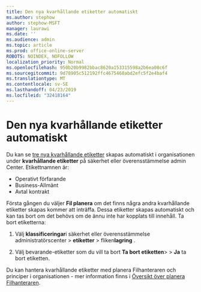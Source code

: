 ```yaml
---
title: Den nya kvarhållande etiketter automatiskt
ms.author: stephow
author: stephow-MSFT
manager: laurawi
ms.date: ''
ms.audience: admin
ms.topic: article
ms.prod: office-online-server
ROBOTS: NOINDEX, NOFOLLOW
localization_priority: Normal
ms.openlocfilehash: 950b20b9982bbac8620a153315598a2b6ea08c6f
ms.sourcegitcommit: 9d78905c512192ffc4675468abd2efc5f2e4baf4
ms.translationtype: MT
ms.contentlocale: sv-SE
ms.lasthandoff: 04/23/2019
ms.locfileid: "32418164"
---
```

# <a name="new-retention-labels-created-automatically"></a>Den nya kvarhållande etiketter automatiskt

Du kan se [tre nya kvarhållande etiketter](https://docs.microsoft.com/en-us/office365/securitycompliance/file-plan-manager#default-retention-labels-and-label-policy) skapas automatiskt i organisationen under **kvarhållande etiketter** på säkerhet eller överensstämmelse admin Center. Etikettnamnen är:

- Operativt förfarande
- Business-Allmänt
- Avtal kontrakt

Första gången du väljer **Fil planera** om det finns några andra kvarhållande etiketter skapas kommer att inträffa. Dessa etiketter skapas automatiskt och kan tas bort om det behövs om de ännu inte har kopplats till innehåll. Ta bort etiketterna:

1. Välj **klassificeringar**i säkerhet eller överensstämmelse administratörscenter > **etiketter** > fliken**lagring** .

1. Välj bevarande-etiketter som du vill ta bort **Ta bort etiketten**> > **Ja** ta bort etiketten.

Du kan hantera kvarhållande etiketter med planera Filhanteraren och principer i organisationen - mer information finns i [Översikt över planera Filhanteraren](https://docs.microsoft.com/en-us/office365/securitycompliance/file-plan-manager).
